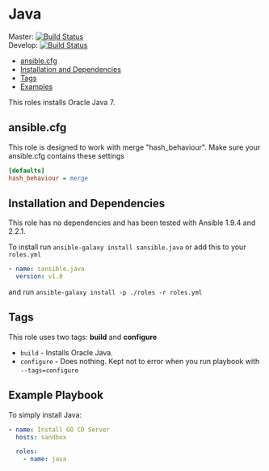 # Java

Master: [![Build Status](https://travis-ci.org/sansible/java.svg?branch=master)](https://travis-ci.org/sansible/java)  
Develop: [![Build Status](https://travis-ci.org/sansible/java.svg?branch=develop)](https://travis-ci.org/sansible/java)

* [ansible.cfg](#ansible-cfg)
* [Installation and Dependencies](#installation-and-dependencies)
* [Tags](#tags)
* [Examples](#examples)

This roles installs Oracle Java 7.




## ansible.cfg

This role is designed to work with merge "hash_behaviour". Make sure your
ansible.cfg contains these settings

```INI
[defaults]
hash_behaviour = merge
```




## Installation and Dependencies

This role has no dependencies and has been tested with Ansible 1.9.4 and 2.2.1.

To install run `ansible-galaxy install sansible.java` or add this to your
`roles.yml`

```YAML
- name: sansible.java
  version: v1.0
```

and run `ansible-galaxy install -p ./roles -r roles.yml`




## Tags

This role uses two tags: **build** and **configure**

* `build` - Installs Oracle Java.
* `configure` - Does nothing. Kept not to error when you run playbook with
  `--tags=configure`




## Example Playbook

To simply install Java:

```YAML
- name: Install GO CD Server
  hosts: sandbox

  roles:
    - name: java
```
